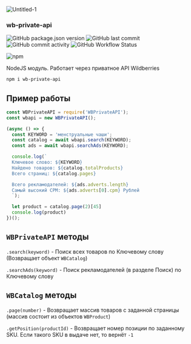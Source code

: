 ![Untitled-1](https://user-images.githubusercontent.com/1326151/172098759-d7b2a089-4899-4b3e-9ce5-2804575e7b49.jpg)


<p align="center"><h3>wb-private-api</h3></p>

![GitHub package.json version](https://img.shields.io/github/package-json/v/glmn/wb-private-api) ![GitHub last commit](https://img.shields.io/github/last-commit/glmn/wb-private-api) ![GitHub commit activity](https://img.shields.io/github/commit-activity/m/glmn/wb-private-api) ![GitHub Workflow Status](https://img.shields.io/github/workflow/status/glmn/wb-private-api/Node.js%20CI)

![npm](https://nodei.co/npm/wb-private-api.png)

NodeJS модуль. Работает через приватное API Wildberries
```bash
npm i wb-private-api
```

## Пример работы
```js
const WBPrivateAPI = require('WBPrivateAPI');
const wbapi = new WBPrivateAPI();

(async () => {
  const KEYWORD = 'менструальные чаши';
  const catalog = await wbapi.search(KEYWORD);
  const ads = await wbapi.searchAds(KEYWORD);

  console.log(`
  Ключевое слово: ${KEYWORD}
  Найдено товаров: ${catalog.totalProducts}
  Всего страниц: ${catalog.pages}

  Всего рекламодателей: ${ads.adverts.length}
  Самый высокий CPM: ${ads.adverts[0].cpm} Рублей
  `);

  let product = catalog.page(2)[45]
  console.log(product)
})();
```

## `WBPrivateAPI` методы
`.search(keyword)` - Поиск всех товаров по Ключевому слову  (Возвращает объект `WBCatalog`)

`.searchAds(keyword)` - Поиск рекламодателей (в разделе Поиск) по Ключевому слову


## `WBCatalog` методы
`.page(number)` - Возвращает массив товаров с заданной страницы (массив состоит из объектов `WBProduct`)

`.getPosition(productId)` - Возвращает номер позиции по заданному SKU. Если такого SKU в выдаче нет, то вернёт `-1`
